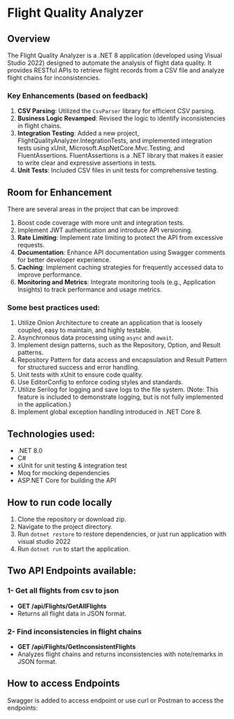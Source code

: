 # Flight Quality Analyzer

## Overview
The Flight Quality Analyzer is a .NET 8 application (developed using Visual Studio 2022) designed to automate the analysis of flight data quality. It provides RESTful APIs to retrieve flight records from a CSV file and analyze flight chains for inconsistencies. 

### Key Enhancements (based on feedback)
1. **CSV Parsing**: Utilized the `CsvParser` library for efficient CSV parsing.
2. **Business Logic Revamped**: Revised the logic to identify inconsistencies in flight chains.
3. **Integration Testing**: Added a new project, FlightQualityAnalyzer.IntegrationTests, and implemented integration tests using xUnit, Microsoft.AspNetCore.Mvc.Testing, and FluentAssertions. FluentAssertions is a .NET library that makes it easier to write clear and expressive assertions in tests.
4. **Unit Tests**: Included CSV files in unit tests for comprehensive testing.

## Room for Enhancement
There are several areas in the project that can be improved:
1. Boost code coverage with more unit and integration tests.
2. Implement JWT authentication and introduce API versioning.
3. **Rate Limiting**: Implement rate limiting to protect the API from excessive requests.
4. **Documentation**: Enhance API documentation using Swagger comments for better developer experience.
5. **Caching**: Implement caching strategies for frequently accessed data to improve performance.
6. **Monitoring and Metrics**: Integrate monitoring tools (e.g., Application Insights) to track performance and usage metrics.

### Some best practices used:
1. Utilize Onion Architecture to create an application that is loosely coupled, easy to maintain, and highly testable.
2. Asynchronous data processing using `async` and `await`.  
4. Implement design patterns, such as the Repository, Option, and Result patterns.
5. Repository Pattern for data access and encapsulation and Result Pattern for structured success and error handling.
6. Unit tests with xUnit to ensure code quality.
3. Use EditorConfig to enforce coding styles and standards.
7. Utilize Serilog for logging and save logs to the file system. (Note: This feature is included to demonstrate logging, but is not fully implemented in the application.) 
8. Implement global exception handling introduced in .NET Core 8.
     
## Technologies used:
- .NET 8.0
- C#
- xUnit for unit testing & integration test
- Moq for mocking dependencies
- ASP.NET Core for building the API
  
## How to run code locally
1. Clone the repository or download zip.
2. Navigate to the project directory.
3. Run `dotnet restore` to restore dependencies, or just run application with visual studio 2022 
4. Run `dotnet run` to start the application.

## Two API Endpoints available:
### 1- Get all flights from csv to json
- **GET /api/Flights/GetAllFlights**
- Returns all flight data in JSON format.

### 2- Find inconsistencies in flight chains
- **GET /api/Flights/GetInconsistentFlights**
- Analyzes flight chains and returns inconsistencies with note/remarks in JSON format.

## How to access Endpoints
Swagger is added to access endpoint or use curl or Postman to access the endpoints:
